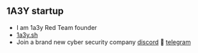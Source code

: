 ## 1A3Y startup
- I am 1a3y Red Team founder
- [1a3y.sh](https://1a3y.sh)
- Join a brand new cyber security company [discord](https://discord.gg/fR2QVrWBTq) 💬 [telegram](https://t.me/+uS3OiUtJLShjYzM6)

<!--
**storenth/storenth** is a ✨ _special_ ✨ repository because its `README.md` (this file) appears on your GitHub profile.

Here are some ideas to get you started:

- 🔭 I’m currently working on ...
- 🌱 I’m currently learning ...
- 👯 I’m looking to collaborate on ...
- 🤔 I’m looking for help with ...
- 💬 Ask me about ...
- 📫 How to reach me: ...
- 😄 Pronouns: ...
- ⚡ Fun fact: ...
-->
